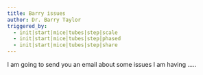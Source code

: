 ```yaml
---
title: Barry issues
author: Dr. Barry Taylor
triggered_by:
  - init|start|mice|tubes|step|scale
  - init|start|mice|tubes|step|phased
  - init|start|mice|tubes|step|share
---
```


I am going to send you an email about some issues I am having .....

